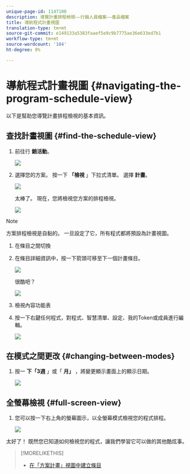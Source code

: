```yaml
---
unique-page-id: 1147100
description: 導覽計畫排程檢視——行銷人員檔案——產品檔案
title: 導航程式計畫視圖
translation-type: tm+mt
source-git-commit: e149133a5383faaef5e9c9b7775ae36e633ed7b1
workflow-type: tm+mt
source-wordcount: '184'
ht-degree: 0%

---
```



# 導航程式計畫視圖 {#navigating-the-program-schedule-view}

以下是幫助您導覽計畫排程檢視的基本資訊。

## 查找計畫視圖 {#find-the-schedule-view}

1. 前往行 **銷活動**。

   ![](assets/login-marketing-activities.png)

1. 選擇您的方案。 按一下 **「檢視** 」下拉式清單。 選擇 **計畫**。

   ![](assets/image2014-9-17-11-3a38-3a3.png)

   太棒了。 現在，您將檢視您方案的排程檢視。

   ![](assets/image2014-9-17-11-3a38-3a14.png)

>[!NOTE]
>
>方案排程檢視是自黏的。 一旦設定了它，所有程式都將預設為計畫視圖。

1. 在條目之間切換
1. 在條目詳細資訊中，按一下箭頭可移至下一個計畫條目。

   ![](assets/image2014-9-17-11-3a38-3a54.png)

   很酷吧？

   ![](assets/image2014-9-17-11-3a39-3a10.png)

1. 檢視內容功能表
1. 按一下右鍵任何程式，對程式、智慧清單、設定、我的Token或成員進行編輯。

   ![](assets/image2014-9-17-11-3a39-3a59.png)

## 在模式之間更改 {#changing-between-modes}

1. 按一 **下「3週** 」或「 **月」** ，將變更顯示畫面上的顯示日期。

   ![](assets/image2014-9-17-11-3a40-3a19.png)

## 全螢幕檢視 {#full-screen-view}

1. 您可以按一下右上角的螢幕圖示，以全螢幕模式檢視您的程式排程。

   ![](assets/image2014-9-17-11-3a40-3a45.png)

太好了！ 既然您已知道如何檢視您的程式，讓我們學習它可以做的其他酷炫事。

>[!MORELIKETHIS]
>
>* [在「方案計畫」視圖中建立條目](creating-an-entry-in-the-program-schedule-view.md)

>



